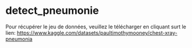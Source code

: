 # detect_pneumonie
Pour récupérer le jeu de données, veuillez le télécharger en cliquant surt le lien: https://www.kaggle.com/datasets/paultimothymooney/chest-xray-pneumonia
